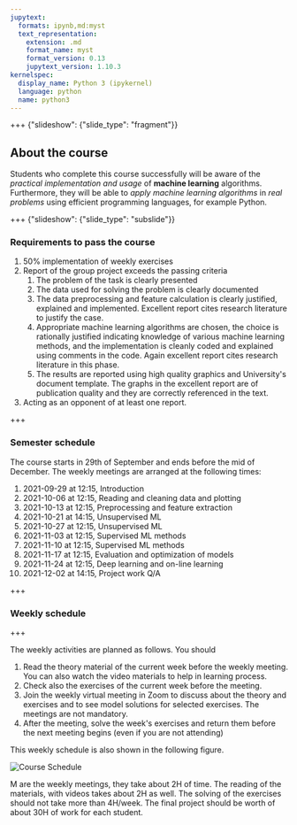 ```yaml
---
jupytext:
  formats: ipynb,md:myst
  text_representation:
    extension: .md
    format_name: myst
    format_version: 0.13
    jupytext_version: 1.10.3
kernelspec:
  display_name: Python 3 (ipykernel)
  language: python
  name: python3
---
```


+++ {"slideshow": {"slide_type": "fragment"}}

## About the course

Students who complete this course successfully will be aware of the *practical implementation and usage* of **machine learning** algorithms. Furthermore, they will be able to *apply machine learning algorithms* in *real problems* using efficient programming languages, for example Python.

+++ {"slideshow": {"slide_type": "subslide"}}

### Requirements to pass the course
 1. 50% implementation of weekly exercises 
 1. Report of the group project exceeds the passing criteria
    1. The problem of the task is clearly presented
    1. The data used for solving the problem is clearly documented
    1. The data preprocessing and feature calculation is clearly justified, explained and implemented. Excellent report cites research literature to justify the case.
    1. Appropriate machine learning algorithms are chosen, the choice is rationally justified indicating knowledge of various machine learning methods, and the implementation is cleanly coded and explained using comments in the code. Again excellent report cites research literature in this phase.
    1. The results are reported using high quality graphics and University's document template. The graphs in the excellent report are of publication quality and they are correctly referenced in the text.
 1. Acting as an opponent of at least one report.

+++

### Semester schedule
The course starts in 29th of September and ends before the mid of December. The weekly meetings are arranged at the following times:

1. 2021-09-29 at 12:15, Introduction
2. 2021-10-06 at 12:15, Reading and cleaning data and plotting 
3. 2021-10-13 at 12:15, Preprocessing and feature extraction
4. 2021-10-21 at 14:15, Unsupervised ML
5. 2021-10-27 at 12:15, Unsupervised ML
6. 2021-11-03 at 12:15, Supervised ML methods
7. 2021-11-10 at 12:15, Supervised ML methods
8. 2021-11-17 at 12:15, Evaluation and optimization of models
9. 2021-11-24 at 12:15, Deep learning and on-line learning
10. 2021-12-02 at 14:15, Project work Q/A

+++

### Weekly schedule

+++

The weekly activities are planned as follows. You should 

1. Read the theory material of the current week before the weekly meeting. You can also watch the video materials to help in learning process.
1. Check also the exercises of the current week before the meeting.
1. Join the weekly virtual meeting in Zoom to discuss about the theory and exercises and to see model solutions for selected exercises. The meetings are not mandatory.
1. After the meeting, solve the week's exercises and return them before the next meeting begins (even if you are not attending)

This weekly schedule is also shown in the following figure.

![Course Schedule](kuvat/CourseSchedule.svg)

M<n> are the weekly meetings, they take about 2H of time. The reading of the materials, with videos takes about 2H as well. The solving of the exercises should not take more than 4H/week. The final project should be worth of about 30H of work for each student.
